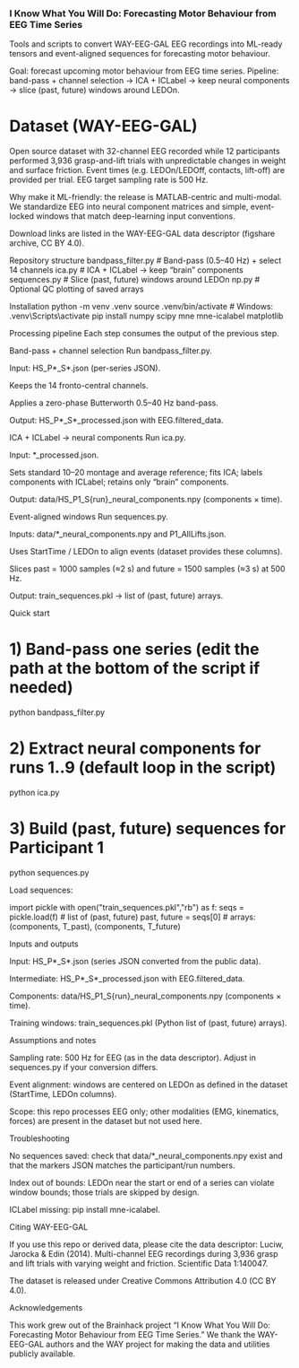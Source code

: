 ### I Know What You Will Do: Forecasting Motor Behaviour from EEG Time Series

Tools and scripts to convert WAY-EEG-GAL EEG recordings into ML-ready tensors and event-aligned sequences for forecasting motor behaviour.

Goal: forecast upcoming motor behaviour from EEG time series.
Pipeline: band-pass + channel selection → ICA + ICLabel → keep neural components → slice (past, future) windows around LEDOn.

# Dataset (WAY-EEG-GAL)

Open source dataset with 32-channel EEG recorded while 12 participants performed 3,936 grasp-and-lift trials with unpredictable changes in weight and surface friction. Event times (e.g. LEDOn/LEDOff, contacts, lift-off) are provided per trial. EEG target sampling rate is 500 Hz.

Why make it ML-friendly: the release is MATLAB-centric and multi-modal. We standardize EEG into neural component matrices and simple, event-locked windows that match deep-learning input conventions.

Download links are listed in the WAY-EEG-GAL data descriptor (figshare archive, CC BY 4.0).

Repository structure
bandpass_filter.py   # Band-pass (0.5–40 Hz) + select 14 channels
ica.py               # ICA + ICLabel → keep “brain” components 
sequences.py         # Slice (past, future) windows around LEDOn 
np.py                # Optional QC plotting of saved arrays

Installation
python -m venv .venv
source .venv/bin/activate           # Windows: .venv\Scripts\activate
pip install numpy scipy mne mne-icalabel matplotlib

Processing pipeline
Each step consumes the output of the previous step.

Band-pass + channel selection
Run bandpass_filter.py.

Input: HS_P*_S*.json (per-series JSON).

Keeps the 14 fronto-central channels.

Applies a zero-phase Butterworth 0.5–40 Hz band-pass.

Output: HS_P*_S*_processed.json with EEG.filtered_data.

ICA + ICLabel → neural components
Run ica.py.

Input: *_processed.json.

Sets standard 10–20 montage and average reference; fits ICA; labels components with ICLabel; retains only “brain” components.

Output: data/HS_P1_S{run}_neural_components.npy (components × time).

Event-aligned windows
Run sequences.py.

Inputs: data/*_neural_components.npy and P1_AllLifts.json.

Uses StartTime / LEDOn to align events (dataset provides these columns).

Slices past = 1000 samples (≈2 s) and future = 1500 samples (≈3 s) at 500 Hz.

Output: train_sequences.pkl → list of (past, future) arrays.

Quick start
# 1) Band-pass one series (edit the path at the bottom of the script if needed)
python bandpass_filter.py

# 2) Extract neural components for runs 1..9 (default loop in the script)
python ica.py

# 3) Build (past, future) sequences for Participant 1
python sequences.py


Load sequences:

import pickle
with open("train_sequences.pkl","rb") as f:
    seqs = pickle.load(f)   # list of (past, future)
past, future = seqs[0]      # arrays: (components, T_past), (components, T_future)

Inputs and outputs

Input: HS_P*_S*.json (series JSON converted from the public data).

Intermediate: HS_P*_S*_processed.json with EEG.filtered_data.

Components: data/HS_P1_S{run}_neural_components.npy (components × time).

Training windows: train_sequences.pkl (Python list of (past, future) arrays).

Assumptions and notes

Sampling rate: 500 Hz for EEG (as in the data descriptor). Adjust in sequences.py if your conversion differs.

Event alignment: windows are centered on LEDOn as defined in the dataset (StartTime, LEDOn columns).

Scope: this repo processes EEG only; other modalities (EMG, kinematics, forces) are present in the dataset but not used here.

Troubleshooting

No sequences saved: check that data/*_neural_components.npy exist and that the markers JSON matches the participant/run numbers.

Index out of bounds: LEDOn near the start or end of a series can violate window bounds; those trials are skipped by design.

ICLabel missing: pip install mne-icalabel.

Citing WAY-EEG-GAL

If you use this repo or derived data, please cite the data descriptor:
Luciw, Jarocka & Edin (2014). Multi-channel EEG recordings during 3,936 grasp and lift trials with varying weight and friction. Scientific Data 1:140047.

The dataset is released under Creative Commons Attribution 4.0 (CC BY 4.0).

Acknowledgements

This work grew out of the Brainhack project “I Know What You Will Do: Forecasting Motor Behaviour from EEG Time Series.” We thank the WAY-EEG-GAL authors and the WAY project for making the data and utilities publicly available.